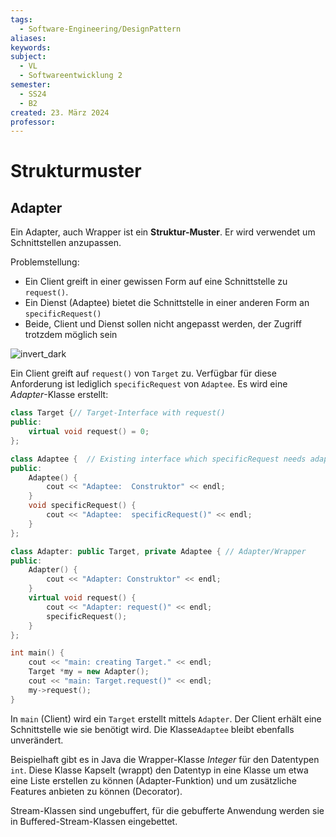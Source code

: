 ```yaml
---
tags:
  - Software-Engineering/DesignPattern
aliases: 
keywords: 
subject:
  - VL
  - Softwareentwicklung 2
semester:
  - SS24
  - B2
created: 23. März 2024
professor:
---
```


# Strukturmuster

## Adapter

Ein Adapter, auch Wrapper ist ein **Struktur-Muster**. Er wird verwendet um Schnittstellen anzupassen.

Problemstellung:

- Ein Client greift in einer gewissen Form auf eine Schnittstelle zu `request()`.
- Ein Dienst (Adaptee) bietet die Schnittstelle in einer anderen Form an `specificRequest()`
- Beide, Client und Dienst sollen nicht angepasst werden, der Zugriff trotzdem möglich sein

![invert_dark](UML_Pattern_adapter.png)

Ein Client greift auf `request()` von `Target` zu. Verfügbar für diese Anforderung ist lediglich `specificRequest` von `Adaptee`. Es wird eine *Adapter*-Klasse erstellt: 

```cpp
class Target {// Target-Interface with request()
public:
    virtual void request() = 0;
};

class Adaptee {  // Existing interface which specificRequest needs adapting
public:
    Adaptee() {
        cout << "Adaptee:  Construktor" << endl;
    }
    void specificRequest() {
        cout << "Adaptee:  specificRequest()" << endl;
    }
};

class Adapter: public Target, private Adaptee { // Adapter/Wrapper
public:
    Adapter() {
        cout << "Adapter: Construktor" << endl;
    }
    virtual void request() {
        cout << "Adapter: request()" << endl;
        specificRequest();
    }
};

int main() {
    cout << "main: creating Target." << endl;
    Target *my = new Adapter();
    cout << "main: Target.request()" << endl;
    my->request();
}
```

In `main` (Client) wird ein `Target` erstellt mittels `Adapter`. Der Client erhält eine Schnittstelle wie sie benötigt wird. Die Klasse`Adaptee` bleibt ebenfalls unverändert.

Beispielhaft gibt es in Java die Wrapper-Klasse *Integer* für den Datentypen `int`. Diese Klasse Kapselt (wrappt) den Datentyp in eine Klasse um etwa eine Liste erstellen zu können (Adapter-Funktion) und um zusätzliche Features anbieten zu können (Decorator).

Stream-Klassen sind ungebuffert, für die gebufferte Anwendung werden sie in Buffered-Stream-Klassen eingebettet.


